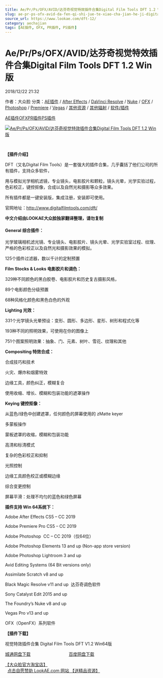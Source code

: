 ```yaml
---
title: Ae/Pr/Ps/OFX/AVID/达芬奇视觉特效插件合集Digital Film Tools DFT 1.2 Win版
slug: ae-pr-ps-ofx-avid-da-fen-qi-shi-jue-te-xiao-cha-jian-he-ji-digital-film-tools-dft-1-2-winban
source_url: https://www.lookae.com/dft-12/
category: aechajian
tags: [AE插件, OFX, PR插件, PS插件]
---
```

# Ae/Pr/Ps/OFX/AVID/达芬奇视觉特效插件合集Digital Film Tools DFT 1.2 Win版

2018/12/22 21:32

作者：大众脸
分类：[AE插件](https://www.lookae.com/after-effects/aechajian/) / [After Effects](https://www.lookae.com/after-effects/) / [DaVinci Resolve](https://www.lookae.com/qitarjcj/resolvezy/) / [Nuke](https://www.lookae.com/qitarjcj/nukezy/) / [OFX](https://www.lookae.com/qitarjcj/ofxzy/) / [Photoshop](https://www.lookae.com/qitarjcj/pszy/) / [Premiere](https://www.lookae.com/qitarjcj/premierezy/) / [Vegas](https://www.lookae.com/qitarjcj/vegaszy/) / [其他资源](https://www.lookae.com/qitarjcj/otherzy/) / [其他辐射](https://www.lookae.com/others/) / [软件/插件](https://www.lookae.com/qitarjcj/)

[AE插件](https://www.lookae.com/tag/ae%e6%8f%92%e4%bb%b6/)[OFX](https://www.lookae.com/tag/ofx/)[PR插件](https://www.lookae.com/tag/pr%e6%8f%92%e4%bb%b6/)[PS插件](https://www.lookae.com/tag/ps%e6%8f%92%e4%bb%b6/)

[![Ae/Pr/Ps/OFX/AVID/达芬奇视觉特效插件合集Digital Film Tools DFT 1.2 Win版](https://www.lookae.com/wp-content/uploads/2017/09/DFT1.jpg "Ae/Pr/Ps/OFX/AVID/达芬奇视觉特效插件合集Digital Film Tools DFT 1.2 Win版-LookAE.com")](https://www.lookae.com/wp-content/uploads/2017/09/DFT1.jpg)

[﻿](https://cloud.video.taobao.com//play/u/705956171/p/1/e/6/t/1/50023112620.mp4)

**【插件介绍】**

DFT（又名Digital Film Tools）是一套强大的插件合集，几乎囊括了他们公司的所有插件，支持众多软件，

用与模拟光学相机滤镜，专业镜头，电影胶片和颗粒，镜头光晕，光学实验过程，色彩校正，键控抠像，合成以及自然光和摄影等众多效果。

所有插件都是一键安装版，集成注册，安装即可使用。

官网地址：http://www.digitalfilmtools.com/dft/

**中文介绍由LOOKAE大众脸独家翻译整理，请勿复制**

#### General 综合插件：

光学玻璃相机滤光镜、专业镜头、电影胶片、镜头光晕、光学实验室过程、纹理、严格的色彩校正以及自然光和摄影效果的模拟。

125个插件过滤器，数以千计的定制预置

**Film Stocks & Looks 电影胶片和调色：**

329种不同颜色的黑白胶卷、电影胶片和历史复古摄影风格，

89个电影颜色分级预置

68种风格化颜色和黑色白色的外观

**Lighting 光效：**

331个光学镜头光晕预设：变形、圆形、多边形、星形、树形和程式化等

193种不同的照明效果，可使用在你的图像上

751个图案照明效果：抽象、门、元素、树叶、雪花、纹理和其他

**Compositing 特效合成：**

合成技巧和技术

火灾、爆炸和烟雾特效

边缘工具，颜色纠正，模糊复合

使用收缩、增长、模糊和包装功能的遮罩操作

**Keying 键控抠像：**

从蓝色/绿色中创建遮罩，任何颜色的屏幕使用的 zMatte keyer

多蒙板操作

蒙板遮罩的收缩，模糊和包装功能

高清和标清模式

复杂的色彩校正和抑制

光照控制

边缘工具颜色校正或模糊边缘

综合变更控制

屏幕平滑：处理不均匀的蓝色和绿色屏幕

**插件支持 Win 64系统下：**

Adobe After Effects CS5 – CC 2019

Adobe Premiere Pro CS5 – CC 2019

Adobe Photoshop  CC – CC 2019（仅64位）

Adobe Photoshop Elements 13 and up (Non-app store version)

Adobe Photoshop Lightroom 3 and up

Avid Editing Systems (64 Bit versions only)

Assimilate Scratch v8 and up

Black Magic Resolve v11 and up  达芬奇调色软件

Sony Catalyst Edit 2015 and up

The Foundry’s Nuke v8 and up

Vegas Pro v13 and up

OFX（OpenFX）系列软件

**【插件下载】**

视觉特效插件合集 Digital Film Tools DFT V1.2 Win64版

[城通网盘下载](https://lookae.ctfile.com/fs/680462-326860296)                                [百度网盘下载](https://pan.baidu.com/s/18hdeaGaWzIa9OJLXm3tWwQ)

[【大众脸官方淘宝店】](https://lookae.taobao.com/)                [点击自愿赞助 LookAE.com 网站 【送精品资源】](https://www.lookae.com/sponsor/)
